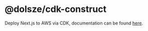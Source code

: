 # @dolsze/cdk-construct

Deploy Next.js to AWS via CDK, documentation can be found
[here](https://serverless-nextjs.com/docs/cdkconstruct).
